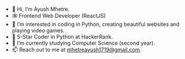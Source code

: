 - 👋 Hi, I’m Ayush Mhetre.
- 🕸 Frontend Web Developer (ReactJS)
- 👀 I’m interested in coding in Python, creating beautiful websites and playing video games.
- 🌟 5-Star Coder in Python at HackerRank.
- 🌱 I’m currently studying Computer Science (second year).
- 📫 Reach out to me at mhetreayush1719@gmail.com.
<!---
mhetreayush/mhetreayush is a ✨ special ✨ repository because its `README.md` (this file) appears on your GitHub profile.
You can click the Preview link to take a look at your changes.
--->

